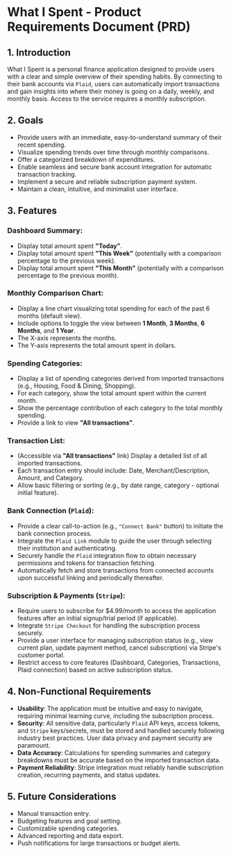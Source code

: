 # What I Spent - Product Requirements Document (PRD)

## 1. Introduction

What I Spent is a personal finance application designed to provide users with a clear and simple overview of their spending habits. By connecting to their bank accounts via `Plaid`, users can automatically import transactions and gain insights into where their money is going on a daily, weekly, and monthly basis. Access to the service requires a monthly subscription.

## 2. Goals

*   Provide users with an immediate, easy-to-understand summary of their recent spending.
*   Visualize spending trends over time through monthly comparisons.
*   Offer a categorized breakdown of expenditures.
*   Enable seamless and secure bank account integration for automatic transaction tracking.
*   Implement a secure and reliable subscription payment system.
*   Maintain a clean, intuitive, and minimalist user interface.

## 3. Features

### Dashboard Summary:
*   Display total amount spent **"Today"**.
*   Display total amount spent **"This Week"** (potentially with a comparison percentage to the previous week).
*   Display total amount spent **"This Month"** (potentially with a comparison percentage to the previous month).

### Monthly Comparison Chart:
*   Display a line chart visualizing total spending for each of the past 6 months (default view).
*   Include options to toggle the view between **1 Month**, **3 Months**, **6 Months**, and **1 Year**.
*   The X-axis represents the months.
*   The Y-axis represents the total amount spent in dollars.

### Spending Categories:
*   Display a list of spending categories derived from imported transactions (e.g., Housing, Food & Dining, Shopping).
*   For each category, show the total amount spent within the current month.
*   Show the percentage contribution of each category to the total monthly spending.
*   Provide a link to view **"All transactions"**.

### Transaction List:
*   (Accessible via **"All transactions"** link) Display a detailed list of all imported transactions.
*   Each transaction entry should include: Date, Merchant/Description, Amount, and Category.
*   Allow basic filtering or sorting (e.g., by date range, category - optional initial feature).

### Bank Connection (`Plaid`):
*   Provide a clear call-to-action (e.g., `"Connect Bank"` button) to initiate the bank connection process.
*   Integrate the `Plaid Link` module to guide the user through selecting their institution and authenticating.
*   Securely handle the `Plaid` integration flow to obtain necessary permissions and tokens for transaction fetching.
*   Automatically fetch and store transactions from connected accounts upon successful linking and periodically thereafter.

### Subscription & Payments (`Stripe`):
*   Require users to subscribe for $4.99/month to access the application features after an initial signup/trial period (if applicable).
*   Integrate `Stripe Checkout` for handling the subscription process securely.
*   Provide a user interface for managing subscription status (e.g., view current plan, update payment method, cancel subscription) via Stripe's customer portal.
*   Restrict access to core features (Dashboard, Categories, Transactions, Plaid connection) based on active subscription status.

## 4. Non-Functional Requirements

*   **Usability**: The application must be intuitive and easy to navigate, requiring minimal learning curve, including the subscription process.
*   **Security**: All sensitive data, particularly `Plaid` API keys, access tokens, and `Stripe` keys/secrets, must be stored and handled securely following industry best practices. User data privacy and payment security are paramount.
*   **Data Accuracy**: Calculations for spending summaries and category breakdowns must be accurate based on the imported transaction data.
*   **Payment Reliability**: Stripe integration must reliably handle subscription creation, recurring payments, and status updates.

## 5. Future Considerations

*   Manual transaction entry.
*   Budgeting features and goal setting.
*   Customizable spending categories.
*   Advanced reporting and data export.
*   Push notifications for large transactions or budget alerts.
